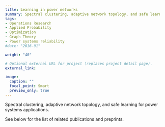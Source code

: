 ```yaml
---
title: Learning in power networks
summary: Spectral clustering, adaptive network topology, and safe learning for power systems applications
tags:
- Operations Research
- Applied Probability
- Optimization
- Graph Theory
- Power systems reliability
#date: "2016-01"

weight: "40"

# Optional external URL for project (replaces project detail page).
external_link:

image:
  caption: ""
  focal_point: Smart
  preview_only: true
---
```


Spectral clustering, adaptive network topology, and safe learning for power systems applications.

See below for the list of related publications and preprints.
